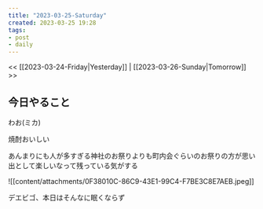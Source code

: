 ```yaml
---
title: "2023-03-25-Saturday"
created: 2023-03-25 19:28
tags:
- post
- daily
---
```


<< [[2023-03-24-Friday|Yesterday]] | [[2023-03-26-Sunday|Tomorrow]] >>

## 今日やること

わお(ミカ)

焼酎おいしい

あんまりにも人が多すぎる神社のお祭りよりも町内会ぐらいのお祭りの方が思い出として楽しいなって残っている気がする

![[content/attachments/0F38010C-86C9-43E1-99C4-F7BE3C8E7AEB.jpeg]]

デエビゴ、本日はそんなに眠くならず